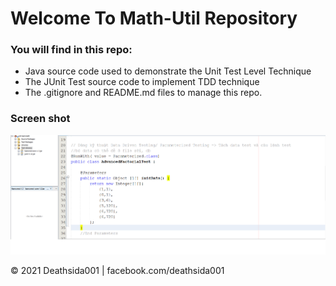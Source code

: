 # Welcome To Math-Util Repository

### You will find in this repo:
* Java source code used to demonstrate the Unit Test Level Technique
* The JUnit Test source code to implement TDD technique
* The .gitignore and README.md files to manage this repo.


### Screen shot
![JUnit Code with TDD](https://github.com/Za-VVarudo/unit-test-math/blob/main/images/intro.png) 

© 2021 Deathsida001 | facebook.com/deathsida001